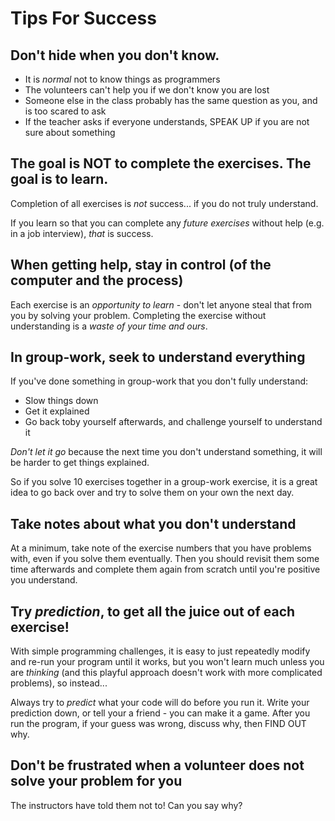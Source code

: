 # Tips For Success

## Don't hide when you don't know.

* It is _normal_ not to know things as programmers
* The volunteers can't help you if we don't know you are lost
* Someone else in the class probably has the same question as you, and is too scared to ask
* If the teacher asks if everyone understands, SPEAK UP if you are not sure about something

## The goal is NOT to complete the exercises. The goal is to learn.

Completion of all exercises is _not_ success... if you do not truly understand.

If you learn so that you can complete any _future exercises_ without help \(e.g. in a job interview\), _that_ is success.

## When getting help, stay in control \(of the computer and the process\)

Each exercise is an _opportunity to learn_ - don't let anyone steal that from you by solving your problem. Completing the exercise without understanding is a _waste of your time and ours_.

## In group-work, seek to understand everything

If you've done something in group-work that you don't fully understand:

* Slow things down
* Get it explained
* Go back toby yourself afterwards, and challenge yourself to understand it

_Don't let it go_ because the next time you don't understand something, it will be harder to get things explained.

So if you solve 10 exercises together in a group-work exercise, it is a great idea to go back over and try to solve them on your own the next day.

## Take notes about what you don't understand

At a minimum, take note of the exercise numbers that you have problems with, even if you solve them eventually. Then you should revisit them some time afterwards and complete them again from scratch until you're positive you understand.

## Try _prediction_, to get all the juice out of each exercise!

With simple programming challenges, it is easy to just repeatedly modify and re-run your program until it works, but you won't learn much unless you are _thinking_ \(and this playful approach doesn't work with more complicated problems\), so instead...

Always try to _predict_ what your code will do before you run it. Write your prediction down, or tell your a friend - you can make it a game. After you run the program, if your guess was wrong, discuss why, then FIND OUT why.

## Don't be frustrated when a volunteer does not solve your problem for you

The instructors have told them not to! Can you say why?

